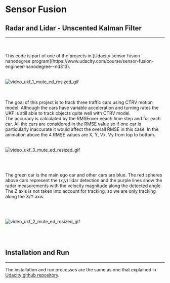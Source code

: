 # Sensor Fusion
## Radar and Lidar - Unscented Kalman Filter
***

<br>
<br>
This code is part of one of the projects in [Udacity sensor fusion nanodegree program](https://www.udacity.com/course/sensor-fusion-engineer-nanodegree--nd313).
<br>
<br>

![video_ukf_1_mute_ed_resized_gif](https://user-images.githubusercontent.com/54375769/125867324-72494423-d17c-49c6-991d-4c6d7d364136.gif)

<br>
<br>
The goal of this project is to track three traffic cars using CTRV motion model. Although the cars have variable acceleration and turning rates the UKF is still able to track objects quite well with CTRV model.<br>
The accuracy is calculated by the RMSEover eeach time step and for each car. All the cars are considered in the RMSE value so if one car is particularly inaccurate it would affect the overall RMSE in this case. In the animation above the 4 RMSE values are X, Y, Vx, Vy from top to bottom.
<br>
<br>

![video_ukf_3_mute_ed_resized_gif](https://user-images.githubusercontent.com/54375769/125867405-cbe2708d-b531-489d-982a-49319b4f4cdd.gif)

<br>
<br>

The green car is the main ego car and other cars are blue. The red spheres above cars represent the (x,y) lidar detection and the purple lines show the radar measurements with the velocity magnitude along the detected angle. The Z axis is not taken into account for tracking, so we are only tracking along the X/Y axis.


<br>
<br>

![video_ukf_2_mute_ed_resized_gif](https://user-images.githubusercontent.com/54375769/125867472-7e162ed5-f7a2-4d96-a6e8-2733ba210070.gif)

<br>
<br>

## Installation and Run
***
The installation and run processes are the same as one that explained in [Udacity github repository](https://github.com/rayryeng/SFND_Lidar_Obstacle_Detection).
